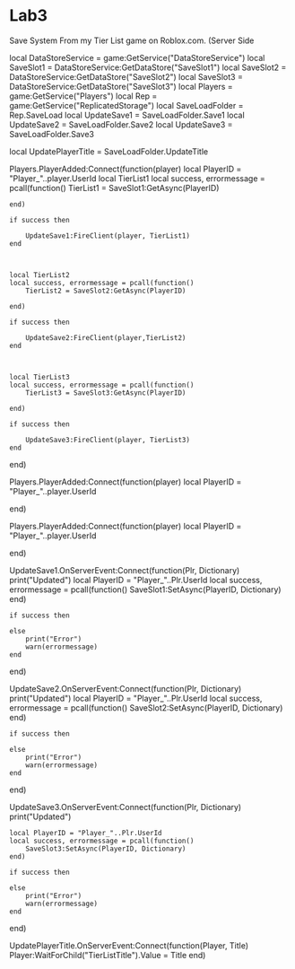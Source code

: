 # Lab3
Save System From my Tier List game on Roblox.com. (Server Side


local DataStoreService = game:GetService("DataStoreService")
local SaveSlot1 = DataStoreService:GetDataStore("SaveSlot1")
local SaveSlot2 = DataStoreService:GetDataStore("SaveSlot2")
local SaveSlot3 = DataStoreService:GetDataStore("SaveSlot3")
local Players = game:GetService("Players")
local Rep = game:GetService("ReplicatedStorage")
local SaveLoadFolder = Rep.SaveLoad
local UpdateSave1 = SaveLoadFolder.Save1
local UpdateSave2 = SaveLoadFolder.Save2
local UpdateSave3 = SaveLoadFolder.Save3

local UpdatePlayerTitle = SaveLoadFolder.UpdateTitle


Players.PlayerAdded:Connect(function(player)
	local PlayerID = "Player_"..player.UserId
	local TierList1
	local success, errormessage = pcall(function()
		TierList1 = SaveSlot1:GetAsync(PlayerID)
		
	end)
	
	if success then 
		
		UpdateSave1:FireClient(player, TierList1)
	end
	
	
	
	local TierList2
	local success, errormessage = pcall(function()
		TierList2 = SaveSlot2:GetAsync(PlayerID)

	end)

	if success then 

		UpdateSave2:FireClient(player,TierList2)
	end
	
	
	
	local TierList3
	local success, errormessage = pcall(function()
		TierList3 = SaveSlot3:GetAsync(PlayerID)

	end)

	if success then 

		UpdateSave3:FireClient(player, TierList3)
	end

end)


Players.PlayerAdded:Connect(function(player)
	local PlayerID = "Player_"..player.UserId
	
end)


Players.PlayerAdded:Connect(function(player)
	local PlayerID = "Player_"..player.UserId
	

end)



UpdateSave1.OnServerEvent:Connect(function(Plr, Dictionary)
	print("Updated")
	local PlayerID = "Player_"..Plr.UserId
	local success, errormessage = pcall(function()
		SaveSlot1:SetAsync(PlayerID, Dictionary)
	end)
	
	if success then 
		
	else
		print("Error")
		warn(errormessage)
	end
	
end)

UpdateSave2.OnServerEvent:Connect(function(Plr, Dictionary)
	print("Updated")
	local PlayerID = "Player_"..Plr.UserId
	local success, errormessage = pcall(function()
		SaveSlot2:SetAsync(PlayerID, Dictionary)
	end)

	if success then 

	else
		print("Error")
		warn(errormessage)
	end
	
end)

UpdateSave3.OnServerEvent:Connect(function(Plr, Dictionary)
	print("Updated")
	
	local PlayerID = "Player_"..Plr.UserId
	local success, errormessage = pcall(function()
		SaveSlot3:SetAsync(PlayerID, Dictionary)
	end)

	if success then 

	else
		print("Error")
		warn(errormessage)
	end
	
end)


UpdatePlayerTitle.OnServerEvent:Connect(function(Player, Title)
	Player:WaitForChild("TierListTitle").Value = Title
end)

